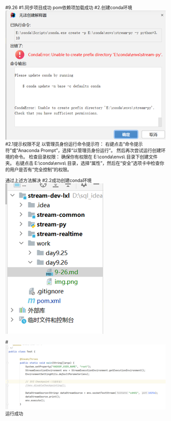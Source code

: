 #9.26
#1.同步项目成功  pom依赖项加载成功
#2.创建conda环境
![img.png](img.png)
#2.1提示权限不足
以管理员身份运行命令提示符：
右键点击“命令提示符”或“Anaconda Prompt”，选择“以管理员身份运行”。
然后再次尝试运行创建环境的命令。
检查目录权限：
确保你有权限在 E:\conda\envs\ 目录下创建文件夹。
右键点击 E:\conda\envs\ 目录，选择“属性”，然后在“安全”选项卡中检查你的用户是否有“完全控制”的权限。

通过上述方法解决
#2.2成功创建conda环境
![img_1.png](img_1.png)

#![img_2.png](img_2.png)
运行成功
